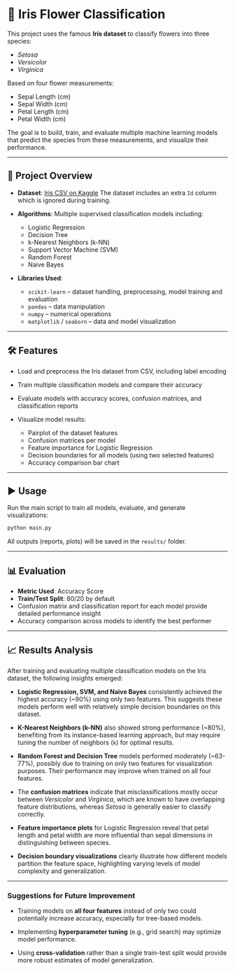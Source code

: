 # 🌸 Iris Flower Classification

This project uses the famous **Iris dataset** to classify flowers into three species:

* *Setosa*
* *Versicolor*
* *Virginica*

Based on four flower measurements:

* Sepal Length (cm)
* Sepal Width (cm)
* Petal Length (cm)
* Petal Width (cm)

The goal is to build, train, and evaluate multiple machine learning models that predict the species from these measurements, and visualize their performance.

---

## 📂 Project Overview

* **Dataset**: [Iris CSV on Kaggle](https://www.kaggle.com/datasets/saurabh00007/iriscsv?resource=download)
  The dataset includes an extra `Id` column which is ignored during training.

* **Algorithms**: Multiple supervised classification models including:

  * Logistic Regression
  * Decision Tree
  * k-Nearest Neighbors (k-NN)
  * Support Vector Machine (SVM)
  * Random Forest
  * Naive Bayes

* **Libraries Used**:

  * `scikit-learn` – dataset handling, preprocessing, model training and evaluation
  * `pandas` – data manipulation
  * `numpy` – numerical operations
  * `matplotlib` / `seaborn` – data and model visualization

---

## 🛠 Features

* Load and preprocess the Iris dataset from CSV, including label encoding
* Train multiple classification models and compare their accuracy
* Evaluate models with accuracy scores, confusion matrices, and classification reports
* Visualize model results:

  * Pairplot of the dataset features
  * Confusion matrices per model
  * Feature importance for Logistic Regression
  * Decision boundaries for all models (using two selected features)
  * Accuracy comparison bar chart

---

## ▶ Usage

Run the main script to train all models, evaluate, and generate visualizations:

```bash
python main.py
```

All outputs (reports, plots) will be saved in the `results/` folder.

---

## 📊 Evaluation

* **Metric Used**: Accuracy Score
* **Train/Test Split**: 80/20 by default
* Confusion matrix and classification report for each model provide detailed performance insight
* Accuracy comparison across models to identify the best performer

---

## 📈 Results Analysis

After training and evaluating multiple classification models on the Iris dataset, the following insights emerged:

* **Logistic Regression, SVM, and Naive Bayes** consistently achieved the highest accuracy (\~90%) using only two features. This suggests these models perform well with relatively simple decision boundaries on this dataset.

* **K-Nearest Neighbors (k-NN)** also showed strong performance (\~80%), benefiting from its instance-based learning approach, but may require tuning the number of neighbors (`k`) for optimal results.

* **Random Forest and Decision Tree** models performed moderately (\~63-77%), possibly due to training on only two features for visualization purposes. Their performance may improve when trained on all four features.

* The **confusion matrices** indicate that misclassifications mostly occur between *Versicolor* and *Virginica*, which are known to have overlapping feature distributions, whereas *Setosa* is generally easier to classify correctly.

* **Feature importance plots** for Logistic Regression reveal that petal length and petal width are more influential than sepal dimensions in distinguishing between species.

* **Decision boundary visualizations** clearly illustrate how different models partition the feature space, highlighting varying levels of model complexity and generalization.

---

### Suggestions for Future Improvement

* Training models on **all four features** instead of only two could potentially increase accuracy, especially for tree-based models.

* Implementing **hyperparameter tuning** (e.g., grid search) may optimize model performance.

* Using **cross-validation** rather than a single train-test split would provide more robust estimates of model generalization.
